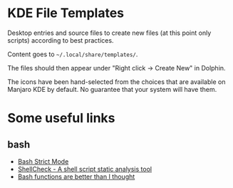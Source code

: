 # KDE File Templates

Desktop entries and source files to create new files
(at this point only scripts) according to best practices.

Content goes to `~/.local/share/templates/`.

The files should then appear under "Right click -> Create New" in Dolphin.

The icons have been hand-selected from the choices that are available on
Manjaro KDE by default. No guarantee that your system will have them.

# Some useful links

## bash

* [Bash Strict Mode](http://redsymbol.net/articles/unofficial-bash-strict-mode/)
* [ShellCheck - A shell script static analysis tool](https://github.com/koalaman/shellcheck)
* [Bash functions are better than I thought](https://cuddly-octo-palm-tree.com/posts/2021-10-31-better-bash-functions/)
